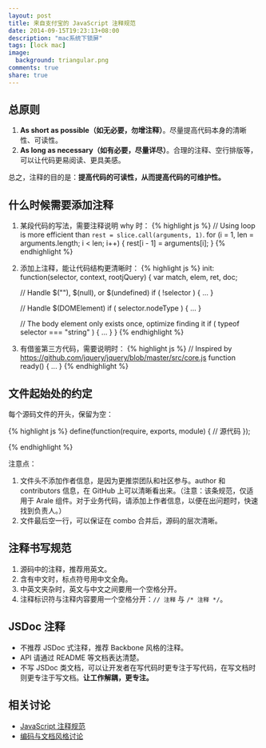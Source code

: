 ```yaml
---
layout: post
title: 来自支付宝的 JavaScript 注释规范
date: 2014-09-15T19:23:13+08:00
description: "mac系统下锁屏"
tags: [lock mac]
image:
  background: triangular.png
comments: true
share: true
---
```

## 总原则

1. **As short as possible（如无必要，勿增注释）**。尽量提高代码本身的清晰性、可读性。
1. **As long as necessary（如有必要，尽量详尽）**。合理的注释、空行排版等，可以让代码更易阅读、更具美感。

总之，注释的目的是：**提高代码的可读性，从而提高代码的可维护性。**


## 什么时候需要添加注释

1. 某段代码的写法，需要注释说明 why 时：
{% highlight js %}
// Using loop is more efficient than `rest = slice.call(arguments, 1)`.
for (i = 1, len = arguments.length; i < len; i++) {
    rest[i - 1] = arguments[i];
}
{% endhighlight %}

2. 添加上注释，能让代码结构更清晰时：
{% highlight js %}
init: function(selector, context, rootjQuery) {
    var match, elem, ret, doc;

    // Handle $(""), $(null), or $(undefined)
    if ( !selector ) {
        ...
    }

    // Handle $(DOMElement)
    if ( selector.nodeType ) {
        ...
    }

    // The body element only exists once, optimize finding it
    if ( typeof selector === "string" ) {
        ...
     }
}
{% endhighlight %}

3. 有借鉴第三方代码，需要说明时：
{% highlight js %}
// Inspired by https://github.com/jquery/jquery/blob/master/src/core.js
function ready() {
    ...
}
{% endhighlight %}


## 文件起始处的约定

每个源码文件的开头，保留为空：

{% highlight js %}
define(function(require, exports, module) {
    // 源代码
});

{% endhighlight %}

注意点：

1. 文件头不添加作者信息，是因为更推崇团队和社区参与。author 和 contributors 信息，在 GitHub 上可以清晰看出来。（注意：该条规范，仅适用于 Arale 组件。对于业务代码，请添加上作者信息，以便在出问题时，快速找到负责人。）
1. 文件最后空一行，可以保证在 combo 合并后，源码的层次清晰。


##  注释书写规范

1. 源码中的注释，推荐用英文。
1. 含有中文时，标点符号用中文全角。
1. 中英文夹杂时，英文与中文之间要用一个空格分开。
1. 注释标识符与注释内容要用一个空格分开：`// 注释` 与 `/* 注释 */`。


## JSDoc 注释

- 不推荐 JSDoc 式注释，推荐 Backbone 风格的注释。
- API 请通过 README 等文档表达清楚。
- 不写 JSDoc 类文档，可以让开发者在写代码时更专注于写代码，在写文档时则更专注于写文档。**让工作解耦，更专注。**


## 相关讨论
- [JavaScript 注释规范](https://github.com/aralejs/aralejs.org/wiki/JavaScript-注释规范)
- [编码与文档风格讨论](https://github.com/aralejs/aralejs.org/issues/36)